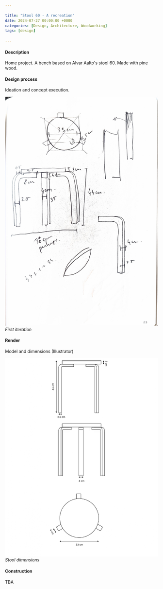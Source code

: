 ```yaml
---

title: "Stool 60 - A recreation"
date: 2024-07-27 00:00:00 +0000
categories: [Design, Architecture, Woodworking]
tags: [design]

---
```


#### Description

Home project. A bench based on Alvar Aalto's stool 60. Made with pine wood.

#### Design process

Ideation and concept execution.

![Ideation_1](../assets/img/stool/stool_60.jpg)
*First iteration*

#### Render

Model and dimensions (Illustrator)

![Dimenions](../assets/img/stool/stool_dimensions.jpg)
*Stool dimensions*

#### Construction

TBA
